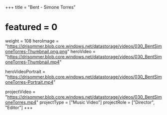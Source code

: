 +++
title = "Bent - Simone Torres"
# featured = 0
weight = 108
heroImage = "https://drisommer.blob.core.windows.net/datastorage/videos/030_BentSimoneTorres-Thumbnail.png.png"
heroVideo = "https://drisommer.blob.core.windows.net/datastorage/videos/030_BentSimoneTorres-Thumbnail.mp4"

heroVideoPortrait = "https://drisommer.blob.core.windows.net/datastorage/videos/030_BentSimoneTorres-Portrait.mp4"


projectVideo = "https://drisommer.blob.core.windows.net/datastorage/videos/030_BentSimoneTorres.mp4"
projectType = ["Music Video"]
projectRole = ["Director", "Editor"]
+++
